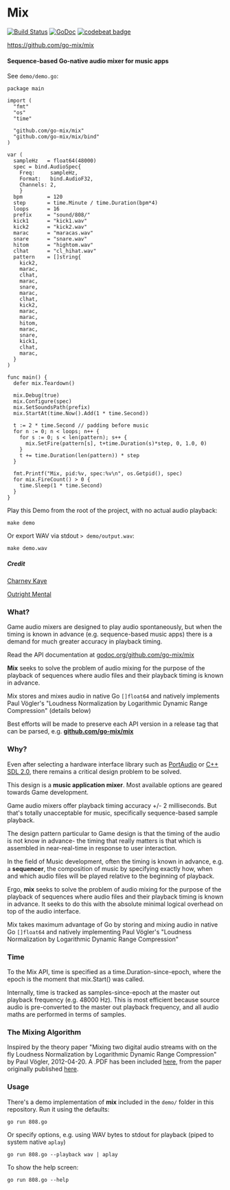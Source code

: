 # Mix 

[![Build Status](https://travis-ci.org/go-mix/mix.svg?branch=master)](https://travis-ci.org/go-mix/mix) [![GoDoc](https://godoc.org/github.com/go-mix/mix?status.svg)](https://godoc.org/github.com/go-mix/mix) [![codebeat badge](https://codebeat.co/badges/008a2ecc-76ac-4ef5-9baa-6ee99501cacc)](https://codebeat.co/projects/github-com-go-mix-mix)

https://github.com/go-mix/mix

#### Sequence-based Go-native audio mixer for music apps

See `demo/demo.go`:

    package main
    
    import (
      "fmt"
      "os"
      "time"
      
      "github.com/go-mix/mix"
      "github.com/go-mix/mix/bind"
    )
    
    var (
      sampleHz   = float64(48000)
      spec = bind.AudioSpec{
        Freq:     sampleHz,
        Format:   bind.AudioF32,
        Channels: 2,
        }
      bpm        = 120
      step       = time.Minute / time.Duration(bpm*4)
      loops      = 16
      prefix     = "sound/808/"
      kick1      = "kick1.wav"
      kick2      = "kick2.wav"
      marac      = "maracas.wav"
      snare      = "snare.wav"
      hitom      = "hightom.wav"
      clhat      = "cl_hihat.wav"
      pattern    = []string{
        kick2,
        marac,
        clhat,
        marac,
        snare,
        marac,
        clhat,
        kick2,
        marac,
        marac,
        hitom,
        marac,
        snare,
        kick1,
        clhat,
        marac,
      }
    )
    
    func main() {
      defer mix.Teardown()    
      
      mix.Debug(true)
      mix.Configure(spec)
      mix.SetSoundsPath(prefix)
      mix.StartAt(time.Now().Add(1 * time.Second))
    
      t := 2 * time.Second // padding before music
      for n := 0; n < loops; n++ {
        for s := 0; s < len(pattern); s++ {
          mix.SetFire(pattern[s], t+time.Duration(s)*step, 0, 1.0, 0)
        }
        t += time.Duration(len(pattern)) * step
      }
    
      fmt.Printf("Mix, pid:%v, spec:%v\n", os.Getpid(), spec)
      for mix.FireCount() > 0 {
        time.Sleep(1 * time.Second)
      }
    }

Play this Demo from the root of the project, with no actual audio playback:

    make demo

Or export WAV via stdout `> demo/output.wav`:

    make demo.wav

##### Credit

[Charney Kaye](http://w.charney.io)

[Outright Mental](http://w.outright.io)

### What?

Game audio mixers are designed to play audio spontaneously, but when the timing is known in advance (e.g. sequence-based music apps) there is a demand for much greater accuracy in playback timing.

Read the API documentation at [godoc.org/github.com/go-mix/mix](https://godoc.org/github.com/go-mix/mix)

**Mix** seeks to solve the problem of audio mixing for the purpose of the playback of sequences where audio files and their playback timing is known in advance.
 
Mix stores and mixes audio in native Go `[]float64` and natively implements Paul Vögler's "Loudness Normalization by Logarithmic Dynamic Range Compression" (details below)

Best efforts will be made to preserve each API version in a release tag that can be parsed, e.g. **[github.com/go-mix/mix](http://github.com/go-mix/mix)** 

### Why?

Even after selecting a hardware interface library such as [PortAudio](http://www.portaudio.com/) or [C++ SDL 2.0](https://www.libsdl.org/), there remains a critical design problem to be solved.

This design is a **music application mixer**. Most available options are geared towards Game development.

Game audio mixers offer playback timing accuracy +/- 2 milliseconds. But that's totally unacceptable for music, specifically sequence-based sample playback.

The design pattern particular to Game design is that the timing of the audio is not know in advance- the timing that really matters is that which is assembled in near-real-time in response to user interaction.

In the field of Music development, often the timing is known in advance, e.g. a **sequencer**, the composition of music by specifying exactly how, when and which audio files will be played relative to the beginning of playback.

Ergo, **mix** seeks to solve the problem of audio mixing for the purpose of the playback of sequences where audio files and their playback timing is known in advance. It seeks to do this with the absolute minimal logical overhead on top of the audio interface.

Mix takes maximum advantage of Go by storing and mixing audio in native Go `[]float64` and natively implementing Paul Vögler's "Loudness Normalization by Logarithmic Dynamic Range Compression"

### Time

To the Mix API, time is specified as a time.Duration-since-epoch, where the epoch is the moment that mix.Start() was called.

Internally, time is tracked as samples-since-epoch at the master out playback frequency (e.g. 48000 Hz). This is most efficient because source audio is pre-converted to the master out playback frequency, and all audio maths are performed in terms of samples.

### The Mixing Algorithm

Inspired by the theory paper "Mixing two digital audio streams with on the fly Loudness Normalization by Logarithmic Dynamic Range Compression" by Paul Vögler, 2012-04-20. A .PDF has been included [here](docs/LogarithmicDynamicRangeCompression-PaulVogler.pdf), from the paper originally published [here](http://www.voegler.eu/pub/audio/digital-audio-mixing-and-normalization.html).

### Usage

There's a demo implementation of **mix** included in the `demo/` folder in this repository. Run it using the defaults:

    go run 808.go
    
Or specify options, e.g. using WAV bytes to stdout for playback (piped to system native `aplay`)

    go run 808.go --playback wav | aplay

To show the help screen:

    go run 808.go --help
